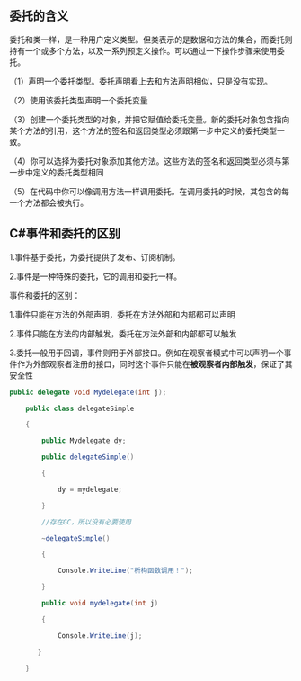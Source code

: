## 委托的含义

委托和类一样，是一种用户定义类型。但类表示的是数据和方法的集合，而委托则持有一个或多个方法，以及一系列预定义操作。可以通过一下操作步骤来使用委托。

（1）声明一个委托类型。委托声明看上去和方法声明相似，只是没有实现。

（2）使用该委托类型声明一个委托变量

（3）创建一个委托类型的对象，并把它赋值给委托变量。新的委托对象包含指向某个方法的引用，这个方法的签名和返回类型必须跟第一步中定义的委托类型一致。

（4）你可以选择为委托对象添加其他方法。这些方法的签名和返回类型必须与第一步中定义的委托类型相同

（5）在代码中你可以像调用方法一样调用委托。在调用委托的时候，其包含的每一个方法都会被执行。



## C#事件和委托的区别

1.事件基于委托，为委托提供了发布、订阅机制。

2.事件是一种特殊的委托，它的调用和委托一样。

事件和委托的区别：

1.事件只能在方法的外部声明，委托在方法外部和内部都可以声明

2.事件只能在方法的内部触发，委托在方法外部和内部都可以触发

3.委托一般用于回调，事件则用于外部接口。例如在观察者模式中可以声明一个事件作为外部观察者注册的接口，同时这个事件只能在**被观察者内部触发**，保证了其安全性



```c#
public delegate void Mydelegate(int j);

    public class delegateSimple

    {

        public Mydelegate dy;

        public delegateSimple()

        {

            dy = mydelegate;

        }

        //存在GC，所以没有必要使用

        ~delegateSimple()

        {

            Console.WriteLine("析构函数调用！");

        }

        public void mydelegate(int j)

        {

            Console.WriteLine(j);

​       }

    }
```





